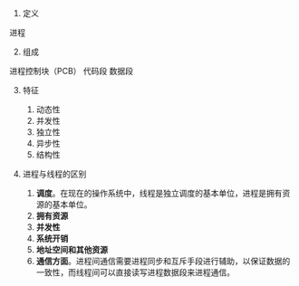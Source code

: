 1. 定义

进程

2. 组成

进程控制块（PCB）
代码段
数据段

3. 特征

	1. 动态性
	2. 并发性
	3. 独立性
	4. 异步性
	5. 结构性

4. 进程与线程的区别

	1. **调度**。在现在的操作系统中，线程是独立调度的基本单位，进程是拥有资源的基本单位。
	2. **拥有资源**
	3. **并发性**
	4. **系统开销**
	5. **地址空间和其他资源**
	6. **通信方面**。进程间通信需要进程同步和互斥手段进行辅助，以保证数据的一致性，而线程间可以直接读写进程数据段来进程通信。

